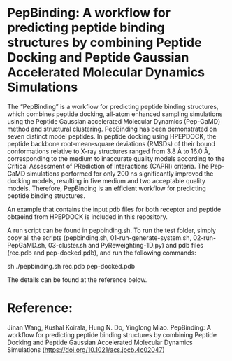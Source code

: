 # PepBinding: A workflow for predicting peptide binding structures by combining Peptide Docking and Peptide Gaussian Accelerated Molecular Dynamics Simulations
The “PepBinding” is a workflow for predicting peptide binding structures, which combines peptide docking, all-atom enhanced sampling simulations using the Peptide Gaussian accelerated Molecular Dynamics (Pep-GaMD) method and structural clustering. PepBinding has been demonstrated on seven distinct model peptides. In peptide docking using HPEPDOCK, the peptide backbone root-mean-square deviations (RMSDs) of their bound conformations relative to X-ray structures ranged from 3.8 Å to 16.0 Å, corresponding to the medium to inaccurate quality models according to the Critical Assessment of PRediction of Interactions (CAPRI) criteria. The Pep-GaMD simulations performed for only 200 ns  significantly improved the docking models, resulting in five medium and two acceptable quality models. Therefore, PepBinding is an efficient workflow for predicting peptide binding structures.

An example that contains the input pdb files for both receptor and peptide obtaeind from HPEPDOCK is included in this repository. 

A run script can be found in pepbinding.sh. To run the test folder, simply copy all the scripts (pepbinding.sh, 01-run-generate-system.sh, 02-run-PepGaMD.sh, 03-cluster.sh and PyReweighting-1D.py) and pdb files (rec.pdb and pep-docked.pdb), and run the following commands:

sh ./pepbinding.sh rec.pdb pep-docked.pdb

The details can be found at the reference below. 

# Reference:
Jinan Wang, Kushal Koirala, Hung N. Do, Yinglong Miao. PepBinding: A workflow for predicting peptide binding structures by combining Peptide Docking and Peptide Gaussian Accelerated Molecular Dynamics Simulations (https://doi.org/10.1021/acs.jpcb.4c02047)

